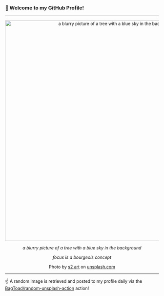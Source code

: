### 👋 Welcome to my GitHub Profile!

----

<div align="center">
  <img width="720" src="https://images.unsplash.com/photo-1537481832775-cda368c396c2?crop=entropy&cs=tinysrgb&fit=max&fm=jpg&ixid=M3w1NTI0OTR8MHwxfHJhbmRvbXx8fHx8fHx8fDE3MzU1MzkxOTB8&ixlib=rb-4.0.3&q=80&w=1080" alt="a blurry picture of a tree with a blue sky in the background">
  
  <em>a blurry picture of a tree with a blue sky in the background</em>
  
  <em>focus is a bourgeois concept</em>
  
  Photo by [s2 art](https://www.flickr.com/photos/s2art/albums) on [unsplash.com](https://unsplash.com/)
</div>

----

☝️ A random image is retrieved and posted to my profile daily via the [BagToad/random-unsplash-action](https://github.com/BagToad/random-unsplash-action) action!
